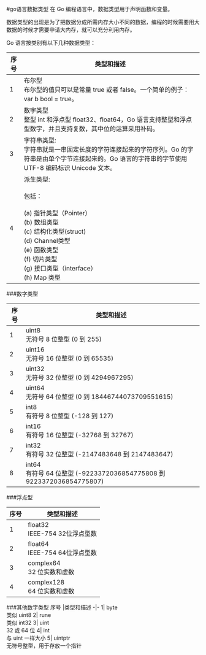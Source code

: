 #go语言数据类型
在 Go 编程语言中，数据类型用于声明函数和变量。

数据类型的出现是为了把数据分成所需内存大小不同的数据，编程的时候需要用大数据的时候才需要申请大内存，就可以充分利用内存。

Go 语言按类别有以下几种数据类型：

序号	|类型和描述
-|-
1|	布尔型<br>布尔型的值只可以是常量 true 或者 false。一个简单的例子：var b bool = true。
2|	数字类型<br>整型 int 和浮点型 float32、float64，Go 语言支持整型和浮点型数字，并且支持复数，其中位的运算采用补码。
3|	字符串类型:<br>字符串就是一串固定长度的字符连接起来的字符序列。Go 的字符串是由单个字节连接起来的。Go 语言的字符串的字节使用 UTF-8 编码标识 Unicode 文本。
4|	派生类型:<br><br>包括：<br><br>(a) 指针类型（Pointer）<br> (b) 数组类型<br>(c) 结构化类型(struct)<br>(d) Channel类型<br>(e) 函数类型<br>(f) 切片类型<br>(g) 接口类型（interface）<br>(h) Map 类型
###数字类型

序号|类型和描述
-|-
1|uint8<br>无符号 8 位整型 (0 到 255)
2|	uint16<br>无符号 16 位整型 (0 到 65535)
3|	uint32<br>无符号 32 位整型 (0 到 4294967295)
4|	uint64<br>无符号 64 位整型 (0 到 18446744073709551615)
5|	int8<br>有符号 8 位整型 (-128 到 127)
6|	int16<br>有符号 16 位整型 (-32768 到 32767)
7|	int32<br>有符号 32 位整型 (-2147483648 到 2147483647)
8|	int64<br>有符号 64 位整型 (-9223372036854775808 到 9223372036854775807)
###浮点型

序号	|类型和描述
-|-
1	|float32<br>IEEE-754 32位浮点型数
2	|float64<br>IEEE-754 64位浮点型数
3	|complex64<br>32 位实数和虚数
4	|complex128<br>64 位实数和虚数
###其他数字类型
序号	|类型和描述
-|-
1|	byte<br>类似 uint8
2|	rune<br>类似 int32
3|	uint<br>32 或 64 位
4|	int<br>与 uint 一样大小
5|	uintptr<br>无符号整型，用于存放一个指针
